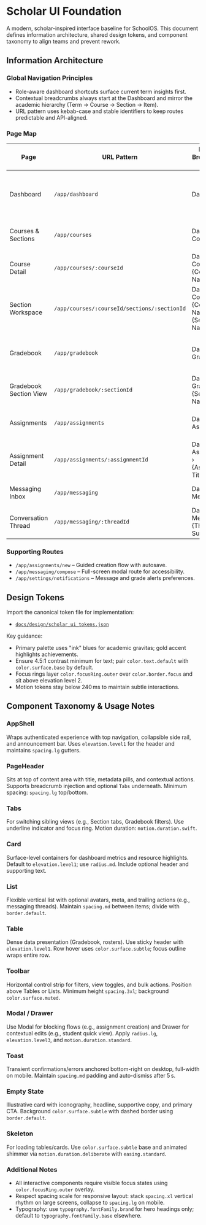 # Scholar UI Foundation

A modern, scholar-inspired interface baseline for SchoolOS. This document defines information architecture, shared design tokens, and component taxonomy to align teams and prevent rework.

## Information Architecture

### Global Navigation Principles
- Role-aware dashboard shortcuts surface current term insights first.
- Contextual breadcrumbs always start at the Dashboard and mirror the academic hierarchy (Term → Course → Section → Item).
- URL pattern uses kebab-case and stable identifiers to keep routes predictable and API-aligned.

### Page Map

| Page | URL Pattern | Primary Breadcrumb Trail | Key Content Zones |
| --- | --- | --- | --- |
| Dashboard | `/app/dashboard` | Dashboard | Hero metrics, announcement feed, upcoming items, quick actions |
| Courses & Sections | `/app/courses` | Dashboard › Courses | Course list by term, filters, section status chips |
| Course Detail | `/app/courses/:courseId` | Dashboard › Courses › {Course Name} | Overview, section tabs, syllabus summary |
| Section Workspace | `/app/courses/:courseId/sections/:sectionId` | Dashboard › Courses › {Course Name} › {Section Name} | People roster, schedule, resources, quick grading shortcuts |
| Gradebook | `/app/gradebook` | Dashboard › Gradebook | Multi-section table, term selector, performance summary |
| Gradebook Section View | `/app/gradebook/:sectionId` | Dashboard › Gradebook › {Section Name} | Assessment grid, grading status filters, bulk actions |
| Assignments | `/app/assignments` | Dashboard › Assignments | Assignment board, status filters, creation CTA |
| Assignment Detail | `/app/assignments/:assignmentId` | Dashboard › Assignments › {Assignment Title} | Summary, submissions, rubric, comments |
| Messaging Inbox | `/app/messaging` | Dashboard › Messaging | Message list, folders, quick compose |
| Conversation Thread | `/app/messaging/:threadId` | Dashboard › Messaging › {Thread Subject} | Message history, participants, attachments |

### Supporting Routes
- `/app/assignments/new` – Guided creation flow with autosave.
- `/app/messaging/compose` – Full-screen modal route for accessibility.
- `/app/settings/notifications` – Message and grade alerts preferences.

## Design Tokens

Import the canonical token file for implementation:

- [`docs/design/scholar_ui_tokens.json`](./scholar_ui_tokens.json)

Key guidance:
- Primary palette uses "ink" blues for academic gravitas; gold accent highlights achievements.
- Ensure 4.5:1 contrast minimum for text; pair `color.text.default` with `color.surface.base` by default.
- Focus rings layer `color.focusRing.outer` over `color.border.focus` and sit above elevation level 2.
- Motion tokens stay below 240 ms to maintain subtle interactions.

## Component Taxonomy & Usage Notes

### AppShell
Wraps authenticated experience with top navigation, collapsible side rail, and announcement bar. Uses `elevation.level1` for the header and maintains `spacing.lg` gutters.

### PageHeader
Sits at top of content area with title, metadata pills, and contextual actions. Supports breadcrumb injection and optional `Tabs` underneath. Minimum spacing: `spacing.lg` top/bottom.

### Tabs
For switching sibling views (e.g., Section tabs, Gradebook filters). Use underline indicator and focus ring. Motion duration: `motion.duration.swift`.

### Card
Surface-level containers for dashboard metrics and resource highlights. Default to `elevation.level1`; use `radius.md`. Include optional header and supporting text.

### List
Flexible vertical list with optional avatars, meta, and trailing actions (e.g., messaging threads). Maintain `spacing.md` between items; divide with `border.default`.

### Table
Dense data presentation (Gradebook, rosters). Use sticky header with `elevation.level1`. Row hover uses `color.surface.subtle`; focus outline wraps entire row.

### Toolbar
Horizontal control strip for filters, view toggles, and bulk actions. Position above Tables or Lists. Minimum height `spacing.3xl`; background `color.surface.muted`.

### Modal / Drawer
Use Modal for blocking flows (e.g., assignment creation) and Drawer for contextual edits (e.g., student quick view). Apply `radius.lg`, `elevation.level3`, and `motion.duration.standard`.

### Toast
Transient confirmations/errors anchored bottom-right on desktop, full-width on mobile. Maintain `spacing.md` padding and auto-dismiss after 5 s.

### Empty State
Illustrative card with iconography, headline, supportive copy, and primary CTA. Background `color.surface.subtle` with dashed border using `border.default`.

### Skeleton
For loading tables/cards. Use `color.surface.subtle` base and animated shimmer via `motion.duration.deliberate` with `easing.standard`.

### Additional Notes
- All interactive components require visible focus states using `color.focusRing.outer` overlay.
- Respect spacing scale for responsive layout: stack `spacing.xl` vertical rhythm on large screens, collapse to `spacing.lg` on mobile.
- Typography: use `typography.fontFamily.brand` for hero headings only; default to `typography.fontFamily.base` elsewhere.
